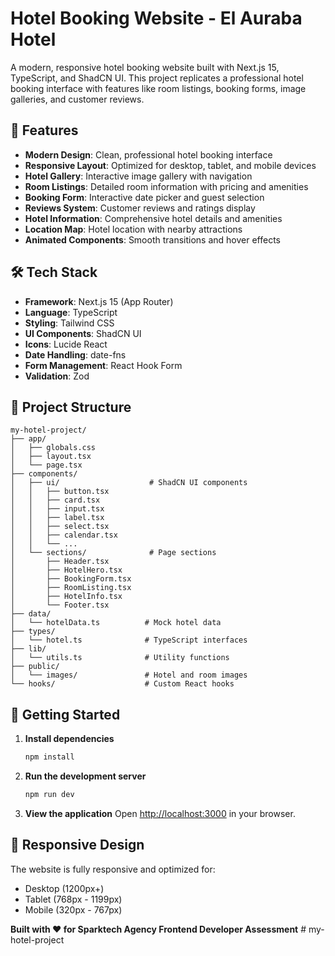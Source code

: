# Hotel Booking Website - El Auraba Hotel

A modern, responsive hotel booking website built with Next.js 15, TypeScript, and ShadCN UI. This project replicates a professional hotel booking interface with features like room listings, booking forms, image galleries, and customer reviews.

## 🚀 Features

- **Modern Design**: Clean, professional hotel booking interface
- **Responsive Layout**: Optimized for desktop, tablet, and mobile devices
- **Hotel Gallery**: Interactive image gallery with navigation
- **Room Listings**: Detailed room information with pricing and amenities
- **Booking Form**: Interactive date picker and guest selection
- **Reviews System**: Customer reviews and ratings display
- **Hotel Information**: Comprehensive hotel details and amenities
- **Location Map**: Hotel location with nearby attractions
- **Animated Components**: Smooth transitions and hover effects

## 🛠️ Tech Stack

- **Framework**: Next.js 15 (App Router)
- **Language**: TypeScript
- **Styling**: Tailwind CSS
- **UI Components**: ShadCN UI
- **Icons**: Lucide React
- **Date Handling**: date-fns
- **Form Management**: React Hook Form
- **Validation**: Zod

## 📁 Project Structure

```
my-hotel-project/
├── app/
│   ├── globals.css
│   ├── layout.tsx
│   └── page.tsx
├── components/
│   ├── ui/                    # ShadCN UI components
│   │   ├── button.tsx
│   │   ├── card.tsx
│   │   ├── input.tsx
│   │   ├── label.tsx
│   │   ├── select.tsx
│   │   ├── calendar.tsx
│   │   └── ...
│   └── sections/              # Page sections
│       ├── Header.tsx
│       ├── HotelHero.tsx
│       ├── BookingForm.tsx
│       ├── RoomListing.tsx
│       ├── HotelInfo.tsx
│       └── Footer.tsx
├── data/
│   └── hotelData.ts          # Mock hotel data
├── types/
│   └── hotel.ts              # TypeScript interfaces
├── lib/
│   └── utils.ts              # Utility functions
├── public/
│   └── images/               # Hotel and room images
└── hooks/                    # Custom React hooks
```

## 🚀 Getting Started

1. **Install dependencies**
   ```bash
   npm install
   ```

2. **Run the development server**
   ```bash
   npm run dev
   ```

3. **View the application**
   Open [http://localhost:3000](http://localhost:3000) in your browser.

## 📱 Responsive Design

The website is fully responsive and optimized for:
- Desktop (1200px+)
- Tablet (768px - 1199px)  
- Mobile (320px - 767px)

**Built with ❤️ for Sparktech Agency Frontend Developer Assessment**
#   m y - h o t e l - p r o j e c t  
 
